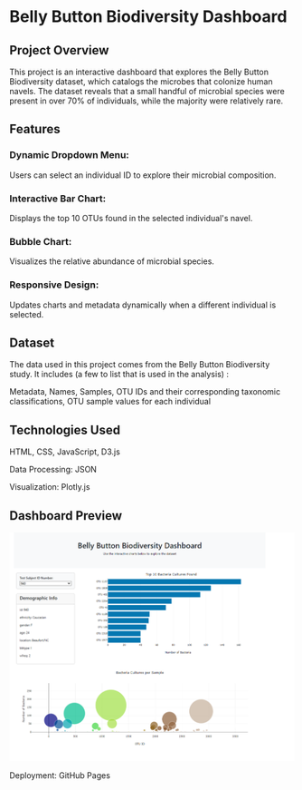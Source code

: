 # Belly Button Biodiversity Dashboard

## Project Overview

This project is an interactive dashboard that explores the Belly Button Biodiversity dataset, which catalogs the microbes that colonize human navels. The dataset reveals that a small handful of microbial species were present in over 70% of individuals, while the majority were relatively rare.

## Features

### Dynamic Dropdown Menu: 
Users can select an individual ID to explore their microbial composition.

### Interactive Bar Chart: 
Displays the top 10 OTUs found in the selected individual's navel.

### Bubble Chart: 
Visualizes the relative abundance of microbial species.

### Responsive Design: 
Updates charts and metadata dynamically when a different individual is selected.

## Dataset

The data used in this project comes from the Belly Button Biodiversity study. It includes (a few to list that is used in the analysis) :

Metadata, Names, Samples, OTU IDs and their corresponding taxonomic classifications, OTU sample values for each individual

## Technologies Used

HTML, CSS, JavaScript, D3.js

Data Processing: JSON

Visualization: Plotly.js

## Dashboard Preview
![Dashboard Screenshot](dashboard.png)

Deployment: GitHub Pages 
